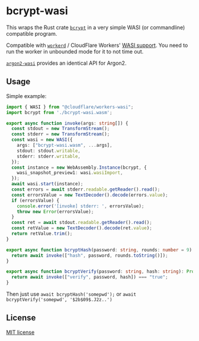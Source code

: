 # bcrypt-wasi

This wraps the Rust crate [`bcrypt`](https://docs.rs/bcrypt/latest/bcrypt/) in a very simple WASI (or commandline) compatible program.

Compatible with [`workerd`](https://github.com/cloudflare/workerd) / CloudFlare Workers' [WASI support](https://blog.cloudflare.com/announcing-wasi-on-workers/). You need to run the worker in unbounded mode for it to not time out.

[`argon2-wasi`](https://github.com/lufsorg/argon2-wasi) provides an identical API for Argon2.

## Usage

Simple example:

```ts
import { WASI } from "@cloudflare/workers-wasi";
import bcrypt from './bcrypt-wasi.wasm';

export async function invoke(args: string[]) {
  const stdout = new TransformStream();
  const stderr = new TransformStream();
  const wasi = new WASI({
    args: ["bcrypt-wasi.wasm", ...args],
    stdout: stdout.writable,
    stderr: stderr.writable,
  });
  const instance = new WebAssembly.Instance(bcrypt, {
    wasi_snapshot_preview1: wasi.wasiImport,
  });
  await wasi.start(instance);
  const errors = await stderr.readable.getReader().read();
  const errorsValue = new TextDecoder().decode(errors.value);
  if (errorsValue) {
    console.error('[invoke] stderr: ', errorsValue);
    throw new Error(errorsValue);
  }
  const ret = await stdout.readable.getReader().read();
  const retValue = new TextDecoder().decode(ret.value);
  return retValue.trim();
}

export async function bcryptHash(password: string, rounds: number = 9): Promise<string> {
  return await invoke(["hash", password, rounds.toString()]);
}

export async function bcryptVerify(password: string, hash: string): Promise<boolean> {
  return await invoke(["verify", password, hash]) === "true";
}
```

Then just use `await bcryptHash('somepwd');` or `await bcryptVerify('somepwd', '$2b$09$.J2z..')`

## License

[MIT license](http://opensource.org/licenses/MIT)

